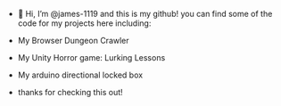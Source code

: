 - 👋 Hi, I’m @james-1119 and this is my github! you can find some of the code for my projects here including:
- My Browser Dungeon Crawler
- My Unity Horror game: Lurking Lessons
- My arduino directional locked box

- thanks for checking this out!
